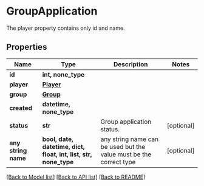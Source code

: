# GroupApplication

The player property contains only id and name.

## Properties
Name | Type | Description | Notes
------------ | ------------- | ------------- | -------------
**id** | **int, none_type** |  | 
**player** | [**Player**](Player.md) |  | 
**group** | [**Group**](Group.md) |  | 
**created** | **datetime, none_type** |  | 
**status** | **str** | Group application status. | [optional] 
**any string name** | **bool, date, datetime, dict, float, int, list, str, none_type** | any string name can be used but the value must be the correct type | [optional]

[[Back to Model list]](../README.md#documentation-for-models) [[Back to API list]](../README.md#documentation-for-api-endpoints) [[Back to README]](../README.md)


